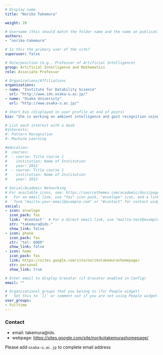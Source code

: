 ```yaml
---
# Display name
title: "Noriko Takemura"

weight: 20

# Username (this should match the folder name and the name on publications)
authors:
- "noriko-takemura"

# Is this the primary user of the site?
superuser: false

# Role/position (e.g., Professor of Artificial Intelligence)
group: Artificial Intelligence and Mathematics
role: Associate Professor

# Organizations/Affiliations
organizations:
- name: "Institute for Datability Science"
  url: "http://www.ids.osaka-u.ac.jp/"
- name: "Osaka University"
  url: "http://www.osaka-u.ac.jp/"

# Short bio (displayed in user profile at end of posts)
bio: "She is working on ambient intelligence and gait recognition using pattern recognition and machine learning."

# List each interest with a dash
#interests:
#- Pattern Recognition
#- Machine Learning

#education:
#  courses:
#  - course: Title course 1
#    institution: Name of Institution
#    year: 2012
#  - course: Title course 1
#    institution: Name of Institution
#    year: 2012

# Social/Academic Networking
# For available icons, see: https://sourcethemes.com/academic/docs/page-builder/#icons
#   For an email link, use "fas" icon pack, "envelope" icon, and a link in the
#   form "mailto:your-email@example.com" or "#contact" for contact widget.
social:
- icon: envelope
  icon_pack: fas
  link: '#contact'  # For a direct email link, use "mailto:test@example.org".
  str: "takemura@ids."
  show_link: false
- icon: phone
  icon_pack: fas
  str: "tel: 6069"
  show_link: false
- icon: home
  icon_pack: fas
  link: https://sites.google.com/site/norikotakemurashomepage/
  str: personal
  show_link: true

# Enter email to display Gravatar (if Gravatar enabled in Config)
email: ""

# Organizational groups that you belong to (for People widget)
#   Set this to `[]` or comment out if you are not using People widget.
user_groups:
- Fulltime
---
```


### Contact
- email: takemura@ids.
- webpage: https://sites.google.com/site/norikotakemurashomepage/

Please add `osaka-u.ac.jp` to complete email address